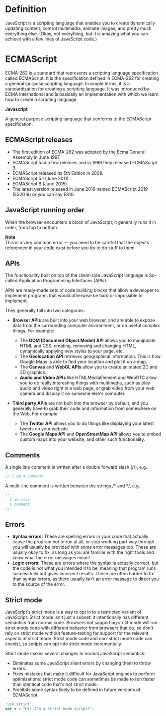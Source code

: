 # Definition
JavaScript is a scripting language that enables you to create dynamically updating content, control multimedia, animate images, and pretty much everything else. (Okay, not everything, but it is amazing what you can achieve with a few lines of JavaScript code.)

# ECMAScript

ECMA-262 is a standard that represents a scripting language specification called ECMAScript. It is the specification defined in ECMA-262 for creating a general-purpose scripting language. In simple terms, it is a standardization for creating a scripting language. It was introduced by ECMA International and is basically an implementation with which we learn how to create a scripting language.

**Javascript**

A general purpose scripting language that conforms to the ECMAScript specification.

## ECMAScript releases
- The first edition of ECMA-262 was adopted by the Ecma General Assembly in June 1997.
- ECMAScript had a few releases and in 1999 they released ECMAScript 3.
- ECMAScript released its 5th Edition in 2009.
- ECMAScript 5.1 (June 2011).
- ECMAScript 6 (June 2015).
- The latest version released in June 2019 named ECMAScript 2019 (ES2019) or you can say ES10.

## JavaScript running order
When the browser encounters a block of JavaScript, it generally runs it in order, from top to bottom.

**Note**<br>
This is a very common error — you need to be careful that the objects referenced in your code exist before you try to do stuff to them.

## APIs
The functionality built on top of the client-side JavaScript language is So-called Application Programming Interfaces (APIs).

APIs are ready-made sets of code building blocks that allow a developer to implement programs that would otherwise be hard or impossible to implement.

They generally fall into two categories:
- **Browser APIs** are built into your web browser, and are able to expose data from the surrounding computer environment, or do useful complex things. For example:

    - The **DOM (Document Object Model) API** allows you to manipulate HTML and CSS, creating, removing and changing HTML, dynamically applying new styles to your page, etc.
    - The **Geolocation API** retrieves geographical information. This is how Google Maps is able to find your location and plot it on a map.
    - The **Canvas** and **WebGL APIs** allow you to create animated 2D and 3D graphics.
    - **Audio and Video APIs** like HTMLMediaElement and WebRTC allow you to do really interesting things with multimedia, such as play audio and video right in a web page, or grab video from your web camera and display it on someone else's computer.


- **Third party APIs** are not built into the browser by default, and you generally have to grab their code and information from somewhere on the Web. For example:
    - The **Twitter API** allows you to do things like displaying your latest tweets on your website.
    - The **Google Maps API** and **OpenStreetMap API** allows you to embed custom maps into your website, and other such functionality.

## Comments
A single line comment is written after a double forward slash (//), e.g.
```javascript
// I am a comment
```

A multi-line comment is written between the strings /* and */, e.g.
```javascript
/*
  I am also
  a comment
*/
```

## Errors
- **Syntax errors:** These are spelling errors in your code that actually cause the program not to run at all, or stop working part way through — you will usually be provided with some error messages too. These are usually okay to fix, as long as you are familiar with the right tools and know what the error messages mean!
- **Logic errors:** These are errors where the syntax is actually correct, but the code is not what you intended it to be, meaning that program runs successfully but gives incorrect results. These are often harder to fix than syntax errors, as there usually isn't an error message to direct you to the source of the error.

## Strict mode

JavaScript's strict mode is a way to opt in to a restricted variant of JavaScript. Strict mode isn't just a subset: it intentionally has different semantics from normal code. Browsers not supporting strict mode will run strict mode code with different behavior from browsers that do, so don't rely on strict mode without feature-testing for support for the relevant aspects of strict mode. Strict mode code and non-strict mode code can coexist, so scripts can opt into strict mode incrementally.

Strict mode makes several changes to normal JavaScript semantics:
- Eliminates some JavaScript silent errors by changing them to throw errors.
- Fixes mistakes that make it difficult for JavaScript engines to perform optimizations: strict mode code can sometimes be made to run faster than identical code that's not strict mode.
- Prohibits some syntax likely to be defined in future versions of ECMAScript.

```javascript
'use strict';
var v = "Hi! I'm a strict mode script!";
```
